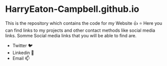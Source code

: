 # HarryEaton-Campbell.github.io

This is the repository which contains the code for my Website 👍
⭐ Here you can find links to my projects and other contact methods like social media links.
Somme Social media links that you will be able to find are.
* Twitter 🐦
* Linkedin 🔗
* Email 📫
